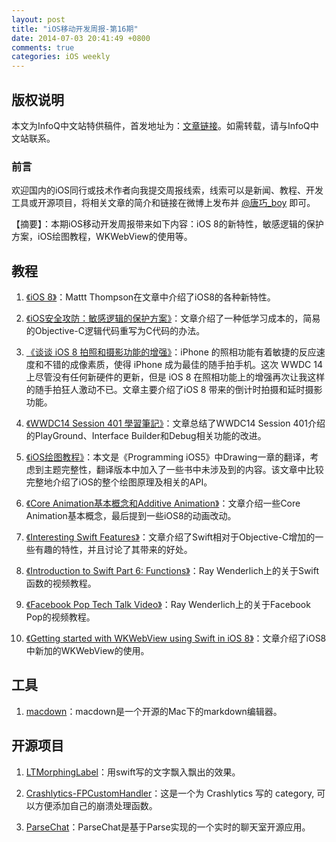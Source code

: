 ```yaml
---
layout: post
title: "iOS移动开发周报-第16期"
date: 2014-07-03 20:41:49 +0800
comments: true
categories: iOS weekly
---
```


## 版权说明

本文为InfoQ中文站特供稿件，首发地址为：[文章链接](http://www.infoq.com/cn/news/2014/07/ios8-new-features)。如需转载，请与InfoQ中文站联系。

### 前言

欢迎国内的iOS同行或技术作者向我提交周报线索，线索可以是新闻、教程、开发工具或开源项目，将相关文章的简介和链接在微博上发布并 [@唐巧_boy](http://weibo.com/tangqiaoboy) 即可。

【摘要】：本期iOS移动开发周报带来如下内容：i​OS 8的新特性，敏感逻辑的保护方案，iOS绘图教程，WKWebView的使用等。

## 教程

 1. [《i​OS 8》](http://nshipster.cn/ios8/)：Mattt Thompson在文章中介绍了iOS8的各种新特性。

 1. [《iOS安全攻防：敏感逻辑的保护方案》](http://blog.csdn.net/yiyaaixuexi/article/details/29210413)：文章介绍了一种低学习成本的，简易的Objective-C逻辑代码重写为C代码的办法。

 1. [《谈谈 iOS 8 拍照和摄影功能的增强》](http://imtx.me/archives/1899.html)：iPhone 的照相功能有着敏捷的反应速度和不错的成像素质，使得 iPhone 成为最佳的随手拍手机。这次 WWDC 14 上尽管没有任何新硬件的更新，但是 iOS 8 在照相功能上的增强再次让我这样的随手拍狂人激动不已。文章主要介绍了iOS 8 带来的倒计时拍摄和延时摄影功能。

 1. [《WWDC14 Session 401 學習筆記》](http://blog.rpplusplus.me/blog/2014/06/26/wwdc14-session-401/)：文章总结了WWDC14 Session 401介绍的PlayGround、Interface Builder和Debug相关功能的改进。

 1. [《iOS绘图教程》](http://www.cnblogs.com/xdream86/archive/2012/12/12/2814552.html)：本文是《Programming iOS5》中Drawing一章的翻译，考虑到主题完整性，翻译版本中加入了一些书中未涉及到的内容。该文章中比较完整地介绍了iOS的整个绘图原理及相关的API。

 1. [《Core Animation基本概念和Additive Animation》](http://studentdeng.github.io/blog/2014/06/24/core-animation/)：文章介绍一些Core Animation基本概念，最后提到一些iOS8的动画改动。

 1. [《Interesting Swift Features》](https://mikeash.com/pyblog/friday-qa-2014-06-20-interesting-swift-features.html)：文章介绍了Swift相对于Objective-C增加的一些有趣的特性，并且讨论了其带来的好处。

 1. [《Introduction to Swift Part 6: Functions》](http://www.raywenderlich.com/76260/video-tutorial-introduction-swift-part-6-functions)：Ray Wenderlich上的关于Swift函数的视频教程。

 1. [《Facebook Pop Tech Talk Video》](http://www.raywenderlich.com/76248/facebook-pop-tech-talk-video)：Ray Wenderlich上的关于Facebook Pop的视频教程。

 1. [《Getting started with WKWebView using Swift in iOS 8》](http://www.kinderas.com/technology/2014/6/7/getting-started-with-wkwebview-using-swift-in-ios-8)：文章介绍了iOS8中新加的WKWebView的使用。

## 工具

 1. [macdown](https://github.com/uranusjr/macdown)：macdown是一个开源的Mac下的markdown编辑器。

## 开源项目

 1. [LTMorphingLabel](https://github.com/lexrus/LTMorphingLabel)：用swift写的文字飘入飘出的效果。

 1. [Crashlytics-FPCustomHandler](https://github.com/hewigovens/Crashlytics-FPCustomHandler)：这是一个为 Crashlytics 写的 category, 可以方便添加自己的崩溃处理函数。

 1. [ParseChat](https://github.com/relatedcode/ParseChat)：ParseChat是基于Parse实现的一个实时的聊天室开源应用。


